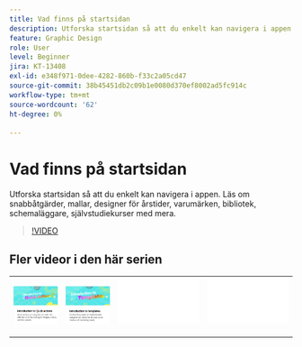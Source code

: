 ```yaml
---
title: Vad finns på startsidan
description: Utforska startsidan så att du enkelt kan navigera i appen
feature: Graphic Design
role: User
level: Beginner
jira: KT-13408
exl-id: e348f971-0dee-4282-860b-f33c2a05cd47
source-git-commit: 38b45451db2c09b1e0080d370ef8002ad5fc914c
workflow-type: tm+mt
source-wordcount: '62'
ht-degree: 0%

---
```


# Vad finns på startsidan

Utforska startsidan så att du enkelt kan navigera i appen. Läs om snabbåtgärder, mallar, designer för årstider, varumärken, bibliotek, schemaläggare, självstudiekurser med mera.

>[!VIDEO](https://video.tv.adobe.com/v/3426924?quality=12&learn=on&hidetitle=true)

## Fler videor i den här serien

<table style="table-layout:fixed">
<tr>
    <td>
      <a href="quick-actions.md">
         <img alt="Introduktion till snabbåtgärder" src="assets/quick-actions.png" />
      </a>
    </td>
    <td>
      <a href="introduction-templates.md">
         <img alt="Introduktion till snabbåtgärder" src="assets/introduction-templates.png" />
      </a>
    </td>
    <td>
      <img alt="Avgränsare" src="../assets/Whitespacer.png" />
      <div>
      <br>
    </td>
   <td>
      <img alt="Avgränsare" src="../assets/Whitespacer.png" />
      <div>
      <br>
   </td>
</tr>
</table>
